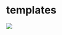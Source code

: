 # templates

[![](https://jitpack.io/v/codefreak/templates.svg)](https://jitpack.io/#codefreak/templates)
